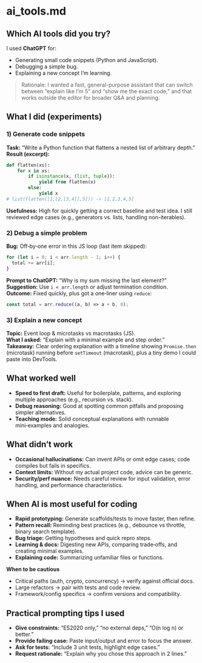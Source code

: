 # ai_tools.md

## Which AI tools did you try?
I used **ChatGPT** for:
- Generating small code snippets (Python and JavaScript).
- Debugging a simple bug.
- Explaining a new concept I’m learning.

> Rationale: I wanted a fast, general-purpose assistant that can switch between “explain like I’m 5” and “show me the exact code,” and that works outside the editor for broader Q&A and planning.


## What I did (experiments)

### 1) Generate code snippets
**Task:** “Write a Python function that flattens a nested list of arbitrary depth.”  
**Result (excerpt):**
```python
def flatten(xs):
    for x in xs:
        if isinstance(x, (list, tuple)):
            yield from flatten(x)
        else:
            yield x
# list(flatten([1,[2,[3,4]],5])) -> [1,2,3,4,5]
```
**Usefulness:** High for quickly getting a correct baseline and test idea. I still reviewed edge cases (e.g., generators vs. lists, handling non-iterables).

### 2) Debug a simple problem
**Bug:** Off‑by‑one error in this JS loop (last item skipped):
```js
for (let i = 0; i < arr.length - 1; i++) {
  total += arr[i];
}
```
**Prompt to ChatGPT:** “Why is my sum missing the last element?”  
**Suggestion:** Use `i < arr.length` or adjust termination condition.  
**Outcome:** Fixed quickly, plus got a one‑liner using `reduce`:
```js
const total = arr.reduce((a, b) => a + b, 0);
```

### 3) Explain a new concept
**Topic:** Event loop & microtasks vs macrotasks (JS).  
**What I asked:** “Explain with a minimal example and step order.”  
**Takeaway:** Clear ordering explanation with a timeline showing `Promise.then` (microtask) running before `setTimeout` (macrotask), plus a tiny demo I could paste into DevTools.


## What worked well
- **Speed to first draft:** Useful for boilerplate, patterns, and exploring multiple approaches (e.g., recursion vs. stack).
- **Debug reasoning:** Good at spotting common pitfalls and proposing simpler alternatives.
- **Teaching mode:** Solid conceptual explanations with runnable mini‑examples and analogies.

## What didn’t work
- **Occasional hallucinations:** Can invent APIs or omit edge cases; code compiles but fails in specifics.
- **Context limits:** Without my actual project code, advice can be generic.
- **Security/perf nuance:** Needs careful review for input validation, error handling, and performance characteristics.


## When AI is most useful for coding
- **Rapid prototyping:** Generate scaffolds/tests to move faster, then refine.
- **Pattern recall:** Reminding best practices (e.g., debounce vs throttle, binary search template).
- **Bug triage:** Getting hypotheses and quick repro steps.
- **Learning & docs:** Digesting new APIs, comparing trade‑offs, and creating minimal examples.
- **Explaining code:** Summarizing unfamiliar files or functions.

**When to be cautious**
- Critical paths (auth, crypto, concurrency) → verify against official docs.
- Large refactors → pair with tests and code review.
- Framework/config specifics → confirm versions and compatibility.


## Practical prompting tips I used
- **Give constraints:** “ES2020 only,” “no external deps,” “O(n log n) or better.”
- **Provide failing case:** Paste input/output and error to focus the answer.
- **Ask for tests:** “Include 3 unit tests, highlight edge cases.”
- **Request rationale:** “Explain why you chose this approach in 2 lines.”

